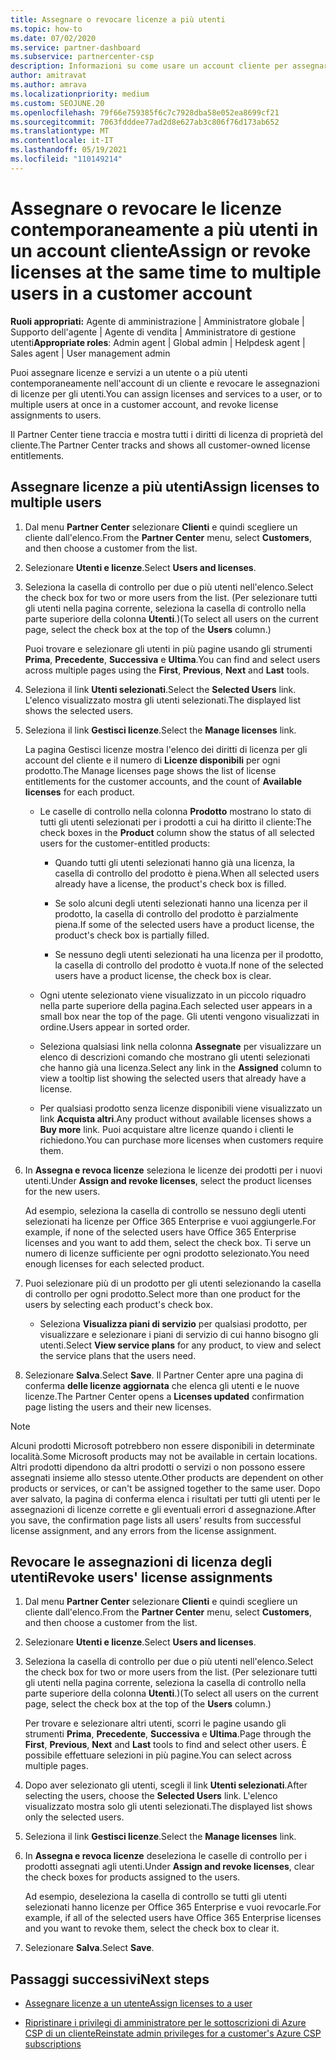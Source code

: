 ```yaml
---
title: Assegnare o revocare licenze a più utenti
ms.topic: how-to
ms.date: 07/02/2020
ms.service: partner-dashboard
ms.subservice: partnercenter-csp
description: Informazioni su come usare un account cliente per assegnare o revocare licenze e servizi a un utente o a più utenti contemporaneamente.
author: amitravat
ms.author: amrava
ms.localizationpriority: medium
ms.custom: SEOJUNE.20
ms.openlocfilehash: 79f66e759385f6c7c7928dba58e052ea8699cf21
ms.sourcegitcommit: 7063fdddee77ad2d8e627ab3c806f76d173ab652
ms.translationtype: MT
ms.contentlocale: it-IT
ms.lasthandoff: 05/19/2021
ms.locfileid: "110149214"
---
```

# <a name="assign-or-revoke-licenses-at-the-same-time-to-multiple-users-in-a-customer-account"></a><span data-ttu-id="91af8-103">Assegnare o revocare le licenze contemporaneamente a più utenti in un account cliente</span><span class="sxs-lookup"><span data-stu-id="91af8-103">Assign or revoke licenses at the same time to multiple users in a customer account</span></span>

<span data-ttu-id="91af8-104">**Ruoli appropriati:** Agente di amministrazione | Amministratore globale | Supporto dell'agente | Agente di vendita | Amministratore di gestione utenti</span><span class="sxs-lookup"><span data-stu-id="91af8-104">**Appropriate roles**: Admin agent | Global admin | Helpdesk agent | Sales agent | User management admin</span></span>

<span data-ttu-id="91af8-105">Puoi assegnare licenze e servizi a un utente o a più utenti contemporaneamente nell'account di un cliente e revocare le assegnazioni di licenze per gli utenti.</span><span class="sxs-lookup"><span data-stu-id="91af8-105">You can assign licenses and services to a user, or to multiple users at once in a customer account, and revoke license assignments to users.</span></span>

<span data-ttu-id="91af8-106">Il Partner Center tiene traccia e mostra tutti i diritti di licenza di proprietà del cliente.</span><span class="sxs-lookup"><span data-stu-id="91af8-106">The Partner Center tracks and shows all customer-owned license entitlements.</span></span>

## <a name="assign-licenses-to-multiple-users"></a><span data-ttu-id="91af8-107">Assegnare licenze a più utenti</span><span class="sxs-lookup"><span data-stu-id="91af8-107">Assign licenses to multiple users</span></span>

1. <span data-ttu-id="91af8-108">Dal menu **Partner Center** selezionare **Clienti** e quindi scegliere un cliente dall'elenco.</span><span class="sxs-lookup"><span data-stu-id="91af8-108">From the **Partner Center** menu, select **Customers**, and then choose a customer from the list.</span></span>

2. <span data-ttu-id="91af8-109">Selezionare **Utenti e licenze**.</span><span class="sxs-lookup"><span data-stu-id="91af8-109">Select **Users and licenses**.</span></span>

3. <span data-ttu-id="91af8-110">Seleziona la casella di controllo per due o più utenti nell'elenco.</span><span class="sxs-lookup"><span data-stu-id="91af8-110">Select the check box for two or more users from the list.</span></span> <span data-ttu-id="91af8-111">(Per selezionare tutti gli utenti nella pagina corrente, seleziona la casella di controllo nella parte superiore della colonna **Utenti**.)</span><span class="sxs-lookup"><span data-stu-id="91af8-111">(To select all users on the current page, select the check box at the top of the **Users** column.)</span></span>

    <span data-ttu-id="91af8-112">Puoi trovare e selezionare gli utenti in più pagine usando gli strumenti **Prima**, **Precedente**, **Successiva** e **Ultima**.</span><span class="sxs-lookup"><span data-stu-id="91af8-112">You can find and select users across multiple pages using the **First**, **Previous**, **Next** and **Last** tools.</span></span>

4. <span data-ttu-id="91af8-113">Seleziona il link **Utenti selezionati**.</span><span class="sxs-lookup"><span data-stu-id="91af8-113">Select the **Selected Users** link.</span></span> <span data-ttu-id="91af8-114">L'elenco visualizzato mostra gli utenti selezionati.</span><span class="sxs-lookup"><span data-stu-id="91af8-114">The displayed list shows the selected users.</span></span>

5. <span data-ttu-id="91af8-115">Seleziona il link **Gestisci licenze**.</span><span class="sxs-lookup"><span data-stu-id="91af8-115">Select the **Manage licenses** link.</span></span>

    <span data-ttu-id="91af8-116">La pagina Gestisci licenze mostra l'elenco dei diritti di licenza per gli account del cliente e il numero di **Licenze disponibili** per ogni prodotto.</span><span class="sxs-lookup"><span data-stu-id="91af8-116">The Manage licenses page shows the list of license entitlements for the customer accounts, and the count of **Available licenses** for each product.</span></span>

    - <span data-ttu-id="91af8-117">Le caselle di controllo nella colonna **Prodotto** mostrano lo stato di tutti gli utenti selezionati per i prodotti a cui ha diritto il cliente:</span><span class="sxs-lookup"><span data-stu-id="91af8-117">The check boxes in the **Product** column show the status of all selected users for the customer-entitled products:</span></span>

       - <span data-ttu-id="91af8-118">Quando tutti gli utenti selezionati hanno già una licenza, la casella di controllo del prodotto è piena.</span><span class="sxs-lookup"><span data-stu-id="91af8-118">When all selected users already have a license, the product's check box is filled.</span></span>

       - <span data-ttu-id="91af8-119">Se solo alcuni degli utenti selezionati hanno una licenza per il prodotto, la casella di controllo del prodotto è parzialmente piena.</span><span class="sxs-lookup"><span data-stu-id="91af8-119">If some of the selected users have a product license, the product's check box is partially filled.</span></span>

       - <span data-ttu-id="91af8-120">Se nessuno degli utenti selezionati ha una licenza per il prodotto, la casella di controllo del prodotto è vuota.</span><span class="sxs-lookup"><span data-stu-id="91af8-120">If none of the selected users have a product license, the check box is clear.</span></span>

    - <span data-ttu-id="91af8-121">Ogni utente selezionato viene visualizzato in un piccolo riquadro nella parte superiore della pagina.</span><span class="sxs-lookup"><span data-stu-id="91af8-121">Each selected user appears in a small box near the top of the page.</span></span> <span data-ttu-id="91af8-122">Gli utenti vengono visualizzati in ordine.</span><span class="sxs-lookup"><span data-stu-id="91af8-122">Users appear in sorted order.</span></span>

    - <span data-ttu-id="91af8-123">Seleziona qualsiasi link nella colonna **Assegnate** per visualizzare un elenco di descrizioni comando che mostrano gli utenti selezionati che hanno già una licenza.</span><span class="sxs-lookup"><span data-stu-id="91af8-123">Select any link in the **Assigned** column to view a tooltip list showing the selected users that already have a license.</span></span>

    - <span data-ttu-id="91af8-124">Per qualsiasi prodotto senza licenze disponibili viene visualizzato un link **Acquista altri**.</span><span class="sxs-lookup"><span data-stu-id="91af8-124">Any product without available licenses shows a **Buy more** link.</span></span> <span data-ttu-id="91af8-125">Puoi acquistare altre licenze quando i clienti le richiedono.</span><span class="sxs-lookup"><span data-stu-id="91af8-125">You can purchase more licenses when customers require them.</span></span>

6. <span data-ttu-id="91af8-126">In **Assegna e revoca licenze** seleziona le licenze dei prodotti per i nuovi utenti.</span><span class="sxs-lookup"><span data-stu-id="91af8-126">Under **Assign and revoke licenses**, select the product licenses for the new users.</span></span> 

   <span data-ttu-id="91af8-127">Ad esempio, seleziona la casella di controllo se nessuno degli utenti selezionati ha licenze per Office 365 Enterprise e vuoi aggiungerle.</span><span class="sxs-lookup"><span data-stu-id="91af8-127">For example, if none of the selected users have Office 365 Enterprise licenses and you want to add them, select the check box.</span></span> <span data-ttu-id="91af8-128">Ti serve un numero di licenze sufficiente per ogni prodotto selezionato.</span><span class="sxs-lookup"><span data-stu-id="91af8-128">You need enough licenses for each selected product.</span></span>

7. <span data-ttu-id="91af8-129">Puoi selezionare più di un prodotto per gli utenti selezionando la casella di controllo per ogni prodotto.</span><span class="sxs-lookup"><span data-stu-id="91af8-129">Select more than one product for the users by selecting each product's check box.</span></span>
    -   <span data-ttu-id="91af8-130">Seleziona **Visualizza piani di servizio** per qualsiasi prodotto, per visualizzare e selezionare i piani di servizio di cui hanno bisogno gli utenti.</span><span class="sxs-lookup"><span data-stu-id="91af8-130">Select **View service plans** for any product, to view and select the service plans that the users need.</span></span>

8. <span data-ttu-id="91af8-131">Selezionare **Salva**.</span><span class="sxs-lookup"><span data-stu-id="91af8-131">Select **Save**.</span></span> <span data-ttu-id="91af8-132">Il Partner Center apre una pagina di conferma **delle licenze aggiornata** che elenca gli utenti e le nuove licenze.</span><span class="sxs-lookup"><span data-stu-id="91af8-132">The Partner Center opens a **Licenses updated** confirmation page listing the users and their new licenses.</span></span>

>[!NOTE]
><span data-ttu-id="91af8-133">Alcuni prodotti Microsoft potrebbero non essere disponibili in determinate località.</span><span class="sxs-lookup"><span data-stu-id="91af8-133">Some Microsoft products may not be available in certain locations.</span></span> <span data-ttu-id="91af8-134">Altri prodotti dipendono da altri prodotti o servizi o non possono essere assegnati insieme allo stesso utente.</span><span class="sxs-lookup"><span data-stu-id="91af8-134">Other products are dependent on other products or services, or can't be assigned together to the same user.</span></span> <span data-ttu-id="91af8-135">Dopo aver salvato, la pagina di conferma elenca i risultati per tutti gli utenti per le assegnazioni di licenze corrette e gli eventuali errori d assegnazione.</span><span class="sxs-lookup"><span data-stu-id="91af8-135">After you save, the confirmation page lists all users' results from successful license assignment, and any errors from the license assignment.</span></span>

## <a name="revoke-users-license-assignments"></a><span data-ttu-id="91af8-136">Revocare le assegnazioni di licenza degli utenti</span><span class="sxs-lookup"><span data-stu-id="91af8-136">Revoke users' license assignments</span></span>

1. <span data-ttu-id="91af8-137">Dal menu **Partner Center** selezionare **Clienti** e quindi scegliere un cliente dall'elenco.</span><span class="sxs-lookup"><span data-stu-id="91af8-137">From the **Partner Center** menu, select **Customers**, and then choose a customer from the list.</span></span>

2. <span data-ttu-id="91af8-138">Selezionare **Utenti e licenze**.</span><span class="sxs-lookup"><span data-stu-id="91af8-138">Select **Users and licenses**.</span></span>

3. <span data-ttu-id="91af8-139">Seleziona la casella di controllo per due o più utenti nell'elenco.</span><span class="sxs-lookup"><span data-stu-id="91af8-139">Select the check box for two or more users from the list.</span></span> <span data-ttu-id="91af8-140">(Per selezionare tutti gli utenti nella pagina corrente, seleziona la casella di controllo nella parte superiore della colonna **Utenti**.)</span><span class="sxs-lookup"><span data-stu-id="91af8-140">(To select all users on the current page, select the check box at the top of the **Users** column.)</span></span>

    <span data-ttu-id="91af8-141">Per trovare e selezionare altri utenti, scorri le pagine usando gli strumenti **Prima**, **Precedente**, **Successiva** e **Ultima**.</span><span class="sxs-lookup"><span data-stu-id="91af8-141">Page through the **First**, **Previous**, **Next** and **Last** tools to find and select other users.</span></span> <span data-ttu-id="91af8-142">È possibile effettuare selezioni in più pagine.</span><span class="sxs-lookup"><span data-stu-id="91af8-142">You can select across multiple pages.</span></span>

4. <span data-ttu-id="91af8-143">Dopo aver selezionato gli utenti, scegli il link **Utenti selezionati**.</span><span class="sxs-lookup"><span data-stu-id="91af8-143">After selecting the users, choose the **Selected Users** link.</span></span> <span data-ttu-id="91af8-144">L'elenco visualizzato mostra solo gli utenti selezionati.</span><span class="sxs-lookup"><span data-stu-id="91af8-144">The displayed list shows only the selected users.</span></span>

5. <span data-ttu-id="91af8-145">Seleziona il link **Gestisci licenze**.</span><span class="sxs-lookup"><span data-stu-id="91af8-145">Select the **Manage licenses** link.</span></span>

6. <span data-ttu-id="91af8-146">In **Assegna e revoca licenze** deseleziona le caselle di controllo per i prodotti assegnati agli utenti.</span><span class="sxs-lookup"><span data-stu-id="91af8-146">Under **Assign and revoke licenses**, clear the check boxes for products assigned to the users.</span></span>

   <span data-ttu-id="91af8-147">Ad esempio, deseleziona la casella di controllo se tutti gli utenti selezionati hanno licenze per Office 365 Enterprise e vuoi revocarle.</span><span class="sxs-lookup"><span data-stu-id="91af8-147">For example, if all of the selected users have Office 365 Enterprise licenses and you want to revoke them, select the check box to clear it.</span></span>

7. <span data-ttu-id="91af8-148">Selezionare **Salva**.</span><span class="sxs-lookup"><span data-stu-id="91af8-148">Select **Save**.</span></span>

## <a name="next-steps"></a><span data-ttu-id="91af8-149">Passaggi successivi</span><span class="sxs-lookup"><span data-stu-id="91af8-149">Next steps</span></span>

- [<span data-ttu-id="91af8-150">Assegnare licenze a un utente</span><span class="sxs-lookup"><span data-stu-id="91af8-150">Assign licenses to a user</span></span>](assign-licenses-to-users.md)

- [<span data-ttu-id="91af8-151">Ripristinare i privilegi di amministratore per le sottoscrizioni di Azure CSP di un cliente</span><span class="sxs-lookup"><span data-stu-id="91af8-151">Reinstate admin privileges for a customer's Azure CSP subscriptions</span></span>](revoke-reinstate-csp.md)